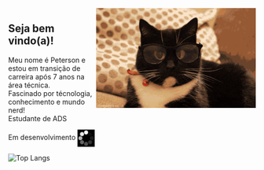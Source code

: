 <img src = "banner.gif" width = "325px" align = "right">

## Seja bem vindo(a)!
 Meu nome é Peterson e estou em transição de carreira após 7 anos na área técnica.  
 Fascinado por técnologia, conhecimento e mundo nerd!   
 Estudante de ADS
 
 


Em desenvolvimento <img src = "loading2.gif" width = "35px"  align = "center">

![Top Langs](https://github-readme-stats.vercel.app/api/top-langs/?username=PetersonPPCarnelossi&layout=compact&langs_count=16&theme=github_dark)



